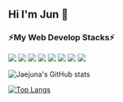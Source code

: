 ## Hi I'm Jun 🤗

### ⚡My Web Develop Stacks⚡
<img src="https://img.shields.io/badge/HTML5-E34F26?style=flat-square&logo=HTML5&logoColor=white"/> <img src="https://img.shields.io/badge/CSS3-006db3?style=flat-square&logo=CSS3&logoColor=white"/> <img src="https://img.shields.io/badge/JS-F7DF1E?style=flat-square&logo=JSS&logoColor=white"/> <img src="https://img.shields.io/badge/TS-3178C6?style=flat-square&logo=TypeScript&logoColor=white"/> <img src="https://img.shields.io/badge/nodeJS-00DC82?style=flat-square&logo=Node.js&logoColor=white"/> <img src="https://img.shields.io/badge/nestJS-E0234E?style=flat-square&logo=NestJS&logoColor=white"/> <img src="https://img.shields.io/badge/react-61DAFB?style=flat-square&logo=React&logoColor=white"/> <img src="https://img.shields.io/badge/aws-FF9900?style=flat-square&logo=Amazon Aws&logoColor=white"/> 

![Jaejuna's GitHub stats](https://github-readme-stats.vercel.app/api?username=jaejuna&theme=prussian&show_icons=true)

[![Top Langs](https://github-readme-stats.vercel.app/api/top-langs/?username=jaejuna&layout=compact)](https://github.com/jaejuna/github-readme-stats)

<!--
**Jaejuna/Jaejuna** is a ✨ _special_ ✨ repository because its `README.md` (this file) appears on your GitHub profile.

Here are some ideas to get you started:

- 🔭 I’m currently working on ...
- 🌱 I’m currently learning ...
- 👯 I’m looking to collaborate on ...
- 🤔 I’m looking for help with ...
- 💬 Ask me about ...
- 📫 How to reach me: ...
- 😄 Pronouns: ...
- ⚡ Fun fact: ...
-->
